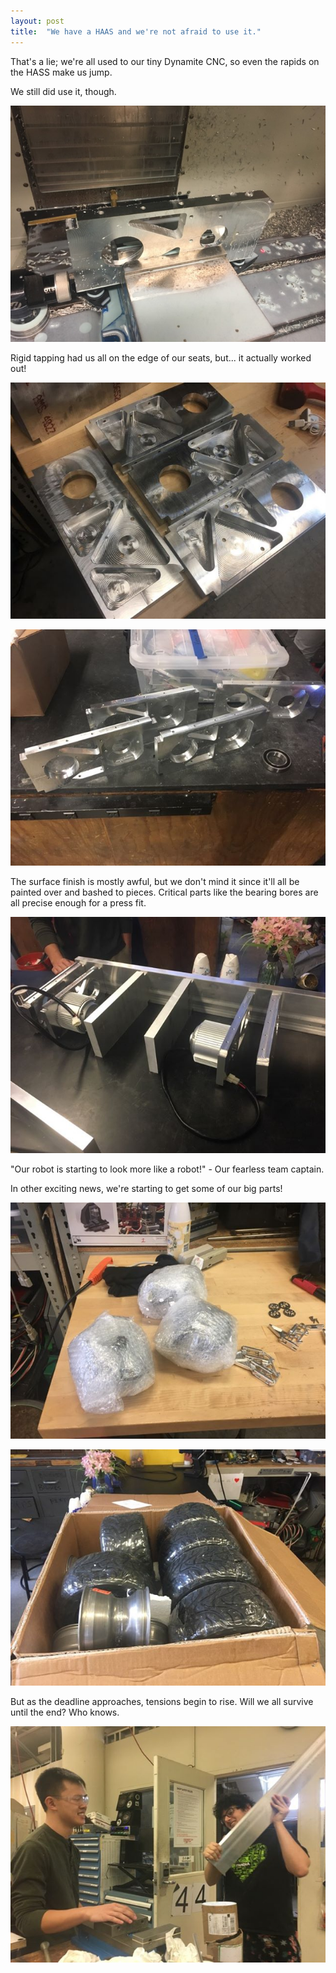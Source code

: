 ```yaml
---
layout: post
title:  "We have a HAAS and we're not afraid to use it."
---
```

That's a lie; we're all used to our tiny Dynamite CNC, so even the rapids on the HASS make us jump.

We still did use it, though.

![](/img/posts/2019-2-22-haas/haas.jpg)

Rigid tapping had us all on the edge of our seats, but... it actually worked out! 

![](/img/posts/2019-2-22-haas/outerplates_halfway.jpg)

![](/img/posts/2019-2-22-haas/outerplates.jpg)

The surface finish is mostly awful, but we don't mind it since it'll all be painted over and bashed to pieces. Critical parts like the bearing bores are all precise enough for a press fit.

![](/img/posts/2019-2-22-haas/fakerobot.jpg)

"Our robot is starting to look more like a robot!" - Our fearless team captain.

In other exciting news, we're starting to get some of our big parts!

![](/img/posts/2019-2-22-haas/motors.jpg)

![](/img/posts/2019-2-22-haas/wheels.jpg)

But as the deadline approaches, tensions begin to rise. Will we all survive until the end? Who knows.

![](/img/posts/2019-2-22-haas/attacc.jpg)